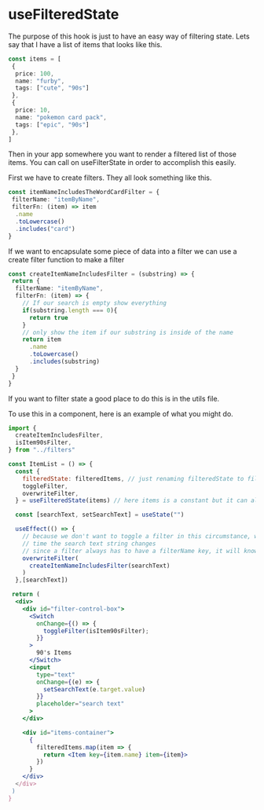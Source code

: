 # useFilteredState

The purpose of this hook is just to have an easy way of filtering state. Lets say that I have a list of items that looks like this.

```ts
const items = [
 {
  price: 100,
  name: "furby",
  tags: ["cute", "90s"]
 },
 {
  price: 10,
  name: "pokemon card pack",
  tags: ["epic", "90s"]
 },
]
```

Then in your app somewhere you want to render a filtered list of those items. You can call on useFilterState in order to accomplish this easily.

First we have to create filters. They all look something like this.

```ts
const itemNameIncludesTheWordCardFilter = {
 filterName: "itemByName",
 filterFn: (item) => item
  .name
  .toLowercase()
  .includes("card")
}
```

If we want to encapsulate some piece of data into a filter we can use a create filter function to make a filter

```ts
const createItemNameIncludesFilter = (substring) => {
 return {
  filterName: "itemByName",
  filterFn: (item) => { 
    // If our search is empty show everything
    if(substring.length === 0){
      return true
    }
    // only show the item if our substring is inside of the name
    return item
      .name
      .toLowercase()
      .includes(substring)
  }
 }
}
```

If you want to filter state a good place to do this is in the utils file.

To use this in a component, here is an example of what you might do.

```jsx
import {
  createItemIncludesFilter,
  isItem90sFilter,
} from "../filters"

const ItemList = () => {
  const {
    filteredState: filteredItems, // just renaming filteredState to filteredItems for convenience
    toggleFilter,
    overwriteFilter,
  } = useFilteredState(items) // here items is a constant but it can also be a peice of state

  const [searchText, setSearchText] = useState("")

  useEffect(() => {
    // because we don't want to toggle a filter in this circumstance, we are instead overwriting that filter each 
    // time the search text string changes
    // since a filter always has to have a filterName key, it will know which one to overwrite
    overwriteFilter(
      createItemNameIncludesFilter(searchText)
    )
  },[searchText])

 return (
  <div>
    <div id="filter-control-box">
      <Switch
        onChange={() => {
          toggleFilter(isItem90sFilter);
        }}
      >
        90's Items
      </Switch>
      <input 
        type="text" 
        onChange={(e) => {
          setSearchText(e.target.value)
        }}
        placeholder="search text"
      >
    </div>

    <div id="items-container">
      {
        filteredItems.map(item => {
          return <Item key={item.name} item={item}>
        })
      }
    </div>
  </div>
 )
}
```
